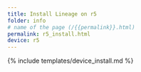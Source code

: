 ```yaml
---
title: Install Lineage on r5
folder: info
# name of the page (/{{permalink}}.html)
permalink: r5_install.html
device: r5
---
```

{% include templates/device_install.md %}
